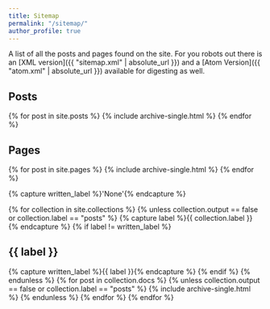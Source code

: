 ```yaml
---
title: Sitemap
permalink: "/sitemap/"
author_profile: true
---
```


A list of all the posts and pages found on the site. For you robots out there is an \[XML version\]({{ "sitemap.xml" | absolute_url }}) and a \[Atom Version\]({{ "atom.xml" | absolute_url }}) available for digesting as well.

<h2>Posts</h2>
{% for post in site.posts %}
{% include archive-single.html %}
{% endfor %}

<h2>Pages</h2>
{% for post in site.pages %}
{% include archive-single.html %}
{% endfor %}

{% capture written_label %}'None'{% endcapture %}

{% for collection in site.collections %}
{% unless collection.output == false or collection.label == "posts" %}
{% capture label %}{{ collection.label }}{% endcapture %}
{% if label != written_label %}
<h2>{{ label }}</h2>
{% capture written_label %}{{ label }}{% endcapture %}
{% endif %}
{% endunless %}
{% for post in collection.docs %}
{% unless collection.output == false or collection.label == "posts" %}
{% include archive-single.html %}
{% endunless %}
{% endfor %}
{% endfor %}